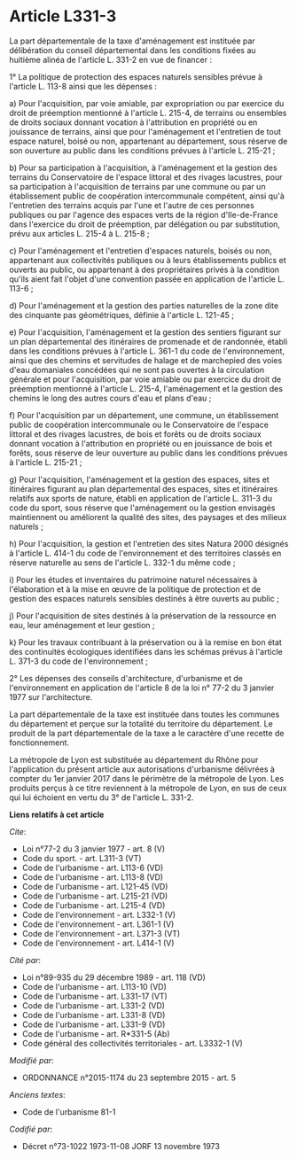 # Article L331-3

La part départementale de la taxe d'aménagement est instituée par délibération du conseil départemental dans les conditions
fixées au huitième alinéa de l'article L. 331-2 en vue de financer :

1° La politique de protection des espaces naturels sensibles prévue à l'article L. 113-8 ainsi que les dépenses :

a) Pour l'acquisition, par voie amiable, par expropriation ou par exercice du droit de préemption mentionné à l'article L.
215-4, de terrains ou ensembles de droits sociaux donnant vocation à l'attribution en propriété ou en jouissance de terrains,
ainsi que pour l'aménagement et l'entretien de tout espace naturel, boisé ou non, appartenant au département, sous réserve de
son ouverture au public dans les conditions prévues à l'article L. 215-21 ;

b) Pour sa participation à l'acquisition, à l'aménagement et la gestion des terrains du Conservatoire de l'espace littoral et
des rivages lacustres, pour sa participation à l'acquisition de terrains par une commune ou par un établissement public de
coopération intercommunale compétent, ainsi qu'à l'entretien des terrains acquis par l'une et l'autre de ces personnes
publiques ou par l'agence des espaces verts de la région d'Ile-de-France dans l'exercice du droit de préemption, par
délégation ou par substitution, prévu aux articles L. 215-4 à L. 215-8 ;

c) Pour l'aménagement et l'entretien d'espaces naturels, boisés ou non, appartenant aux collectivités publiques ou à leurs
établissements publics et ouverts au public, ou appartenant à des propriétaires privés à la condition qu'ils aient fait
l'objet d'une convention passée en application de l'article L. 113-6 ;

d) Pour l'aménagement et la gestion des parties naturelles de la zone dite des cinquante pas géométriques, définie à
l'article L. 121-45 ;

e) Pour l'acquisition, l'aménagement et la gestion des sentiers figurant sur un plan départemental des itinéraires de
promenade et de randonnée, établi dans les conditions prévues à l'article L. 361-1 du code de l'environnement, ainsi que des
chemins et servitudes de halage et de marchepied des voies d'eau domaniales concédées qui ne sont pas ouvertes à la
circulation générale et pour l'acquisition, par voie amiable ou par exercice du droit de préemption mentionné à l'article L.
215-4, l'aménagement et la gestion des chemins le long des autres cours d'eau et plans d'eau ;

f) Pour l'acquisition par un département, une commune, un établissement public de coopération intercommunale ou le
Conservatoire de l'espace littoral et des rivages lacustres, de bois et forêts ou de droits sociaux donnant vocation à
l'attribution en propriété ou en jouissance de bois et forêts, sous réserve de leur ouverture au public dans les conditions
prévues à l'article L. 215-21 ;

g) Pour l'acquisition, l'aménagement et la gestion des espaces, sites et itinéraires figurant au plan départemental des
espaces, sites et itinéraires relatifs aux sports de nature, établi en application de l'article L. 311-3 du code du sport,
sous réserve que l'aménagement ou la gestion envisagés maintiennent ou améliorent la qualité des sites, des paysages et des
milieux naturels ;

h) Pour l'acquisition, la gestion et l'entretien des sites Natura 2000 désignés à l'article L. 414-1 du code de
l'environnement et des territoires classés en réserve naturelle au sens de l'article L. 332-1 du même code ;

i) Pour les études et inventaires du patrimoine naturel nécessaires à l'élaboration et à la mise en œuvre de la politique de
protection et de gestion des espaces naturels sensibles destinés à être ouverts au public ;

j) Pour l'acquisition de sites destinés à la préservation de la ressource en eau, leur aménagement et leur gestion ;

k) Pour les travaux contribuant à la préservation ou à la remise en bon état des continuités écologiques identifiées dans les
schémas prévus à l'article L. 371-3 du code de l'environnement ;

2° Les dépenses des conseils d'architecture, d'urbanisme et de l'environnement en application de l'article 8 de la loi n°
77-2 du 3 janvier 1977 sur l'architecture.

La part départementale de la taxe est instituée dans toutes les communes du département et perçue sur la totalité du
territoire du département. Le produit de la part départementale de la taxe a le caractère d'une recette de fonctionnement.

La métropole de Lyon est substituée au département du Rhône pour l'application du présent article aux autorisations
d'urbanisme délivrées à compter du 1er janvier 2017 dans le périmètre de la métropole de Lyon. Les produits perçus à ce titre
reviennent à la métropole de Lyon, en sus de ceux qui lui échoient en vertu du 3° de l'article L. 331-2.

**Liens relatifs à cet article**

_Cite_:

  - Loi n°77-2 du 3 janvier 1977 - art. 8 (V)
  - Code du sport. - art. L311-3 (VT)
  - Code de l'urbanisme - art. L113-6 (VD)
  - Code de l'urbanisme - art. L113-8 (VD)
  - Code de l'urbanisme - art. L121-45 (VD)
  - Code de l'urbanisme - art. L215-21 (VD)
  - Code de l'urbanisme - art. L215-4 (VD)
  - Code de l'environnement - art. L332-1 (V)
  - Code de l'environnement - art. L361-1 (V)
  - Code de l'environnement - art. L371-3 (VT)
  - Code de l'environnement - art. L414-1 (V)

_Cité par_:

  - Loi n°89-935 du 29 décembre 1989 - art. 118 (VD)
  - Code de l'urbanisme - art. L113-10 (VD)
  - Code de l'urbanisme - art. L331-17 (VT)
  - Code de l'urbanisme - art. L331-2 (VD)
  - Code de l'urbanisme - art. L331-8 (VD)
  - Code de l'urbanisme - art. L331-9 (VD)
  - Code de l'urbanisme - art. R*331-5 (Ab)
  - Code général des collectivités territoriales - art. L3332-1 (V)

_Modifié par_:

  - ORDONNANCE n°2015-1174 du 23 septembre 2015 - art. 5

_Anciens textes_:

  - Code de l'urbanisme 81-1

_Codifié par_:

  - Décret n°73-1022 1973-11-08 JORF 13 novembre 1973
